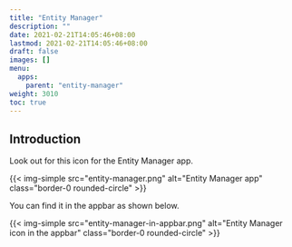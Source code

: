 ```yaml
---
title: "Entity Manager"
description: ""
date: 2021-02-21T14:05:46+08:00
lastmod: 2021-02-21T14:05:46+08:00
draft: false
images: []
menu:
  apps:
    parent: "entity-manager"
weight: 3010
toc: true
---
```


## Introduction

Look out for this icon for the Entity Manager app.

{{< img-simple src="entity-manager.png" alt="Entity Manager app" class="border-0 rounded-circle" >}}

You can find it in the appbar as shown below.

{{< img-simple src="entity-manager-in-appbar.png" alt="Entity Manager icon in the appbar" class="border-0 rounded-circle" >}}
